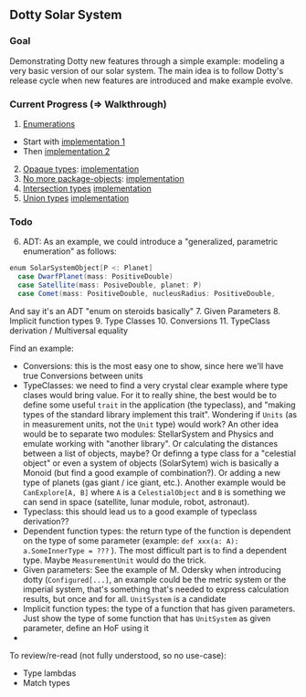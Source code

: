 ## Dotty Solar System

### Goal

Demonstrating Dotty new features through a simple example: modeling a very basic version of our solar system.
The main idea is to follow Dotty's release cycle when new features are introduced and make example evolve.

### Current Progress (=> Walkthrough)

1. [Enumerations](https://dotty.epfl.ch/docs/reference/enums/enums.html)
  * Start with [implementation 1](tree/enumerations-1) 
  * Then [implementation 2](tree/enumerations-2)
2. [Opaque types](http://dotty.epfl.ch/docs/reference/other-new-features/opaques.html): [implementation](tree/opaque-types)
3. [No more package-objects](http://dotty.epfl.ch/docs/reference/dropped-features/package-objects.html): [implementation](tree/no-more-package-objects)
4. [Intersection types](http://dotty.epfl.ch/docs/reference/new-types/intersection-types.html) [implementation](tree/intersection-types)
5. [Union types](http://dotty.epfl.ch/docs/reference/new-types/union-types.html) [implementation](tree/union-types)

### Todo

6. ADT: As an example, we could introduce a "generalized, parametric enumeration" as follows:
```scala
enum SolarSystemObject[P <: Planet] 
  case DwarfPlanet(mass: PositiveDouble)
  case Satellite(mass: PosiveDouble, planet: P)
  case Comet(mass: PositiveDouble, nucleusRadius: PositiveDouble, 
```
And say it's an ADT "enum on steroids basically"
7. Given Parameters
8. Implicit function types
9. Type Classes
10. Conversions
11. TypeClass derivation / Multiversal equality

Find an example:
* Conversions: this is the most easy one to show, since here we'll have true Conversions between units
* TypeClasses: we need to find a very crystal clear example where type clases would bring value. For it to really shine, the best would be to define some useful `trait` in the application (the typeclass), and "making types of the standard library implement this trait". Wondering if `Units` (as in measurement units, not the  `Unit` type) would work? An other idea would be to separate two modules: StellarSystem and Physics and emulate working with "another library". Or calculating the distances between a list of objects, maybe? Or definng a type class for a "celestial object" or even a system of objects (SolarSytem) wich is basically a Monoid (but find a good example of combination?). Or adding a new type of planets (gas giant / ice giant, etc.). Another example would be `CanExplore[A, B]` where `A` is a `CelestialObject` and `B` is something we can send in space (satellite, lunar module, robot, astronaut).
* Typeclass: this should lead us to a good example of typeclass derivation?? 
* Dependent function types: the return type of the function is dependent on the type of some parameter (example: `def xxx(a: A): a.SomeInnerType = ???` ). The most difficult part is to find a dependent type. Maybe `MeasurementUnit` would do the trick.
* Given parameters: See the example of M. Odersky when introducing dotty (`Configured[...]`, an example could be the metric system or the imperial system, that's something that's needed to express calculation results, but once and for all. `UnitSystem` is a candidate
* Implicit function types: the type of a function that has given parameters. Just show the type of some function that has `UnitSystem` as given parameter, define an HoF using it
* 

To review/re-read (not fully understood, so no use-case):
* Type lambdas
* Match types

